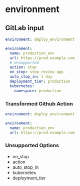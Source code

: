 # environment

## GitLab input

```yaml
environment: deploy_environment
```

```yaml
environment:
  name: production_env
  url: https://prod.example.com
  # Unsupported
  action: stop
  on_stop: stop_review_app
  auto_stop_in: 1 day
  deployment_tier: production
  kubernetes:
    namespace: production
```

### Transformed Github Action

```yaml
environment: deploy_environment
```

```yaml
environment:
  name: production_env
  url: https://prod.example.com
```

### Unsupported Options

- on_stop
- action
- auto_stop_in
- kubernetes
- deployment_tier
